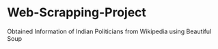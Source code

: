 # Web-Scrapping-Project
Obtained Information of Indian Politicians from Wikipedia using Beautiful Soup
